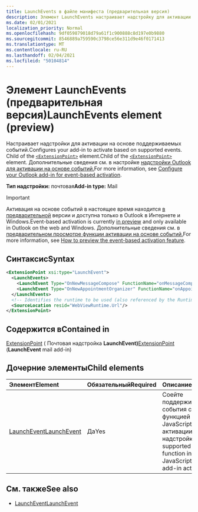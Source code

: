 ```yaml
---
title: LaunchEvents в файле манифеста (предварительная версия)
description: Элемент LaunchEvents настраивает надстройку для активации на основе поддерживаемых событий.
ms.date: 02/01/2021
localization_priority: Normal
ms.openlocfilehash: 9df059879018d79a61f1c900888c8d197e0b9880
ms.sourcegitcommit: 8546889a759590c3798ce56e311d9e46f0171413
ms.translationtype: MT
ms.contentlocale: ru-RU
ms.lasthandoff: 02/04/2021
ms.locfileid: "50104814"
---
```

# <a name="launchevents-element-preview"></a><span data-ttu-id="660cb-103">Элемент LaunchEvents (предварительная версия)</span><span class="sxs-lookup"><span data-stu-id="660cb-103">LaunchEvents element (preview)</span></span>

<span data-ttu-id="660cb-104">Настраивает надстройки для активации на основе поддерживаемых событий.</span><span class="sxs-lookup"><span data-stu-id="660cb-104">Configures your add-in to activate based on supported events.</span></span> <span data-ttu-id="660cb-105">Child of the [`<ExtensionPoint>`](extensionpoint.md) element.</span><span class="sxs-lookup"><span data-stu-id="660cb-105">Child of the [`<ExtensionPoint>`](extensionpoint.md) element.</span></span> <span data-ttu-id="660cb-106">Дополнительные сведения см. в настройке [надстройки Outlook для активации на основе событий.](../../outlook/autolaunch.md)</span><span class="sxs-lookup"><span data-stu-id="660cb-106">For more information, see [Configure your Outlook add-in for event-based activation](../../outlook/autolaunch.md).</span></span>

<span data-ttu-id="660cb-107">**Тип надстройки:** почтовая</span><span class="sxs-lookup"><span data-stu-id="660cb-107">**Add-in type:** Mail</span></span>

> [!IMPORTANT]
> <span data-ttu-id="660cb-108">Активация на основе событий в настоящее время находится [в предварительной](../../reference/objectmodel/preview-requirement-set/outlook-requirement-set-preview.md) версии и доступна только в Outlook в Интернете и Windows.</span><span class="sxs-lookup"><span data-stu-id="660cb-108">Event-based activation is currently [in preview](../../reference/objectmodel/preview-requirement-set/outlook-requirement-set-preview.md) and only available in Outlook on the web and Windows.</span></span> <span data-ttu-id="660cb-109">Дополнительные сведения см. в [предварительном просмотре функции активации на основе событий.](../../outlook/autolaunch.md#how-to-preview-the-event-based-activation-feature)</span><span class="sxs-lookup"><span data-stu-id="660cb-109">For more information, see [How to preview the event-based activation feature](../../outlook/autolaunch.md#how-to-preview-the-event-based-activation-feature).</span></span>

## <a name="syntax"></a><span data-ttu-id="660cb-110">Синтаксис</span><span class="sxs-lookup"><span data-stu-id="660cb-110">Syntax</span></span>

```XML
<ExtensionPoint xsi:type="LaunchEvent">
  <LaunchEvents>
    <LaunchEvent Type="OnNewMessageCompose" FunctionName="onMessageComposeHandler"/>
    <LaunchEvent Type="OnNewAppointmentOrganizer" FunctionName="onAppointmentComposeHandler"/>
  </LaunchEvents>
  <!-- Identifies the runtime to be used (also referenced by the Runtime element). -->
  <SourceLocation resid="WebViewRuntime.Url"/>
</ExtensionPoint>
```

## <a name="contained-in"></a><span data-ttu-id="660cb-111">Содержится в</span><span class="sxs-lookup"><span data-stu-id="660cb-111">Contained in</span></span>

<span data-ttu-id="660cb-112">[ExtensionPoint](extensionpoint.md) ( Почтовая надстройка **LaunchEvent)**</span><span class="sxs-lookup"><span data-stu-id="660cb-112">[ExtensionPoint](extensionpoint.md) (**LaunchEvent** mail add-in)</span></span>

## <a name="child-elements"></a><span data-ttu-id="660cb-113">Дочерние элементы</span><span class="sxs-lookup"><span data-stu-id="660cb-113">Child elements</span></span>

|  <span data-ttu-id="660cb-114">Элемент</span><span class="sxs-lookup"><span data-stu-id="660cb-114">Element</span></span> |  <span data-ttu-id="660cb-115">Обязательный</span><span class="sxs-lookup"><span data-stu-id="660cb-115">Required</span></span>  |  <span data-ttu-id="660cb-116">Описание</span><span class="sxs-lookup"><span data-stu-id="660cb-116">Description</span></span>  |
|:-----|:-----|:-----|
| [<span data-ttu-id="660cb-117">LaunchEvent</span><span class="sxs-lookup"><span data-stu-id="660cb-117">LaunchEvent</span></span>](launchevent.md) | <span data-ttu-id="660cb-118">Да</span><span class="sxs-lookup"><span data-stu-id="660cb-118">Yes</span></span> |  <span data-ttu-id="660cb-119">Соейте поддерживаемые события с его функцией в файле JavaScript для активации надстройки.</span><span class="sxs-lookup"><span data-stu-id="660cb-119">Map supported event to its function in the JavaScript file for add-in activation.</span></span> |

## <a name="see-also"></a><span data-ttu-id="660cb-120">См. также</span><span class="sxs-lookup"><span data-stu-id="660cb-120">See also</span></span>

- [<span data-ttu-id="660cb-121">LaunchEvent</span><span class="sxs-lookup"><span data-stu-id="660cb-121">LaunchEvent</span></span>](launchevent.md)
